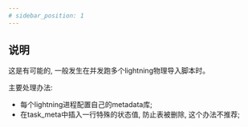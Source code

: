 ```yaml
---
# sidebar_position: 1
---
```

## 说明

这是有可能的, 一般发生在并发跑多个lightning物理导入脚本时。

主要处理办法:
-   每个lightning进程配置自己的metadata库;
-   在task_meta中插入一行特殊的状态值, 防止表被删除, 这个办法不推荐;

